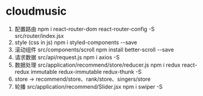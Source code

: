 # cloudmusic

1. 配置路由
npm i react-router-dom react-router-config -S
src/router/index.jsx
2. style (css in js)
npm i styled-components --save
3. 滚动组件
src/components/scroll
npm install better-scroll --save
4. 请求数据
src/api/request.js
npm i axios -S
5. 数据处理
src/application/recommend/store/reducer.js
npm i redux react-redux immutable redux-immutable redux-thunk -S
6. store -> recommend/store、rank/store、singers/store
7. 轮播
src/application/recommend/Slider.jsx
npm i swiper -S
